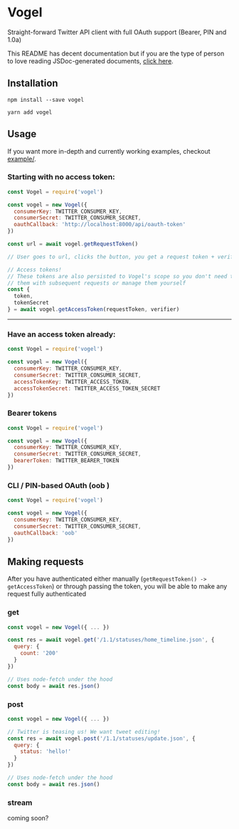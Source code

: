 # Vogel

Straight-forward Twitter API client with full OAuth support (Bearer, PIN and 1.0a)

This README has decent documentation but if you are the type of person to love reading JSDoc-generated documents, [click here](/docs).

## Installation

`npm install --save vogel`

`yarn add vogel`

## Usage

If you want more in-depth and currently working examples, checkout [example/](/example).

### Starting with no access token:
```javascript
const Vogel = require('vogel')

const vogel = new Vogel({
  consumerKey: TWITTER_CONSUMER_KEY,
  consumerSecret: TWITTER_CONSUMER_SECRET,
  oauthCallback: 'http://localhost:8000/api/oauth-token'
})

const url = await vogel.getRequestToken()

// User goes to url, clicks the button, you get a request token + verifier back

// Access tokens!
// These tokens are also persisted to Vogel's scope so you don't need to send
// them with subsequent requests or manage them yourself
const {
  token,
  tokenSecret
} = await vogel.getAccessToken(requestToken, verifier)
```

---

### Have an access token already:
```javascript
const Vogel = require('vogel')

const vogel = new Vogel({
  consumerKey: TWITTER_CONSUMER_KEY,
  consumerSecret: TWITTER_CONSUMER_SECRET,
  accessTokenKey: TWITTER_ACCESS_TOKEN,
  accessTokenSecret: TWITTER_ACCESS_TOKEN_SECRET
})
```

### Bearer tokens
```javascript
const Vogel = require('vogel')

const vogel = new Vogel({
  consumerKey: TWITTER_CONSUMER_KEY,
  consumerSecret: TWITTER_CONSUMER_SECRET,
  bearerToken: TWITTER_BEARER_TOKEN
})
```

### CLI / PIN-based OAuth (oob )
```javascript
const Vogel = require('vogel')

const vogel = new Vogel({
  consumerKey: TWITTER_CONSUMER_KEY,
  consumerSecret: TWITTER_CONSUMER_SECRET,
  oauthCallback: 'oob'
})
```

## Making requests

After you have authenticated either manually (`getRequestToken() -> getAccessToken`) or through passing the token, you will be able to make any request fully authenticated

### get
```javascript
const vogel = new Vogel({ ... })

const res = await vogel.get('/1.1/statuses/home_timeline.json', {
  query: {
    count: '200'
  }
})

// Uses node-fetch under the hood
const body = await res.json()
```

### post
```javascript
const vogel = new Vogel({ ... })

// Twitter is teasing us! We want tweet editing!
const res = await vogel.post('/1.1/statuses/update.json', {
  query: {
    status: 'hello!'
  }
})

// Uses node-fetch under the hood
const body = await res.json()
```

### stream

coming soon?
